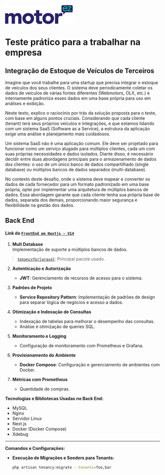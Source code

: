 ![Screenshot: Running tests on VS Code](docs/img/motorez-logo.png)

# Teste prático para a trabalhar na empresa
## Integração de Estoque de Veículos de Terceiros

Imagine que você trabalhe para uma startup que precisa integrar o estoque de veículos dos
seus clientes. O sistema deve periodicamente coletar os dados de veículos de várias fontes
diferentes (Webmotors, OLX, etc.) e internamente padroniza esses dados em uma base
própria para uso em análises e exibição.

Neste texto, explico o raciocínio por trás da solução proposta para o teste, com base em alguns pontos cruciais. Considerando que cada cliente (tenant) terá seus próprios veículos e integrações, e que estamos lidando com um sistema SaaS (Software as a Service), a estrutura da aplicação exige uma análise e planejamento mais cuidadosos.

Um sistema SaaS não é uma aplicação comum. Ele deve ser projetado para funcionar como um serviço alugado para múltiplos clientes, cada um com suas próprias necessidades e dados isolados. Diante disso, é necessário decidir entre duas abordagens principais para o armazenamento de dados dos clientes: o uso de um único banco de dados compartilhado (single database) ou múltiplos bancos de dados separados (multi-database).

No contexto deste desafio, onde o sistema deve mapear e converter os dados de cada fornecedor para um formato padronizado em uma base própria, optei por implementar uma arquitetura de múltiplos bancos de dados. Essa abordagem garante que cada cliente tenha sua própria base de dados, separada dos demais, proporcionando maior segurança e flexibilidade na gestão dos dados.
## Back End
#### Link do [`FrontEnd em Nextjs - V14`](https://github.com/Danielwebgit/motorez-front)

1. **Mult Database**  
   Implementação de suporte a múltiplos bancos de dados.
> [`tenancyforlaravel`](https://tenancyforlaravel.com/docs/v3/introduction/): Principal pacote usado.
2. **Autenticação e Autorização**  
   - **JWT**: Gerenciamento de recursos de acesso para o sistema.

3. **Padrões de Projeto**  
   - **Service Repository Pattern**: Implementação de padrões de design para separar lógica de negócios e acesso a dados.

4. **Otimização e Indexação de Consultas**  
   - Indexação de tabelas para melhorar o desempenho das consultas.
   - Análise e otimização de queries SQL.

6. **Monitoramento e Logging**  
   - Configuração de monitoramento com Prometheus e Grafana.

7. **Provisionamento do Ambiente**  
   - **Docker Compose**: Configuração e gerenciamento de ambientes com Docker.

8. **Métricas com Prometheus**  
   - Quantidade de compras.

**Tecnologias e Bibliotecas Usadas no Back End:**
- MySQL
- Nginx
- Servidor Linux
- Next.js
- Docker (Docker Compose)
- Xdebug

---


**Comandos e Configurações:**
- **Execução de Migrações e Seeders para Tenants:**  
  ```bash
  php artisan tenancy:migrate --tenants=foo,bar
